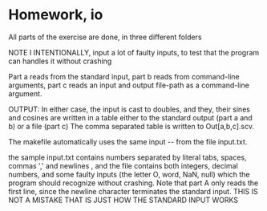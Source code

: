 Homework, io
======
All parts of the exercise are done, in three different folders

NOTE I INTENTIONALLY, input a lot of faulty inputs, to test that the program can handles it without crashing

Part a reads from the standard input, part b reads from command-line arguments, part c reads an input and output file-path as a command-line argument.

OUTPUT: In either case, the input is cast to doubles, and they, their sines and cosines are written in a table either to the standard output (part a and b) or a file (part c) The comma separated table is written to Out[a,b,c].scv.

The makefile automatically uses the same input -- from the file input.txt.

the sample input.txt contains numbers separated by literal tabs, spaces, commas ',' and newlines , and the file contains both integers, decimal numbers, and some faulty inputs (the letter O, word, NaN, null) which the program should recognize without crashing. Note that part A only reads the first line, since the newline character terminates the standard input. THIS IS NOT A MISTAKE THAT IS JUST HOW THE STANDARD INPUT WORKS
